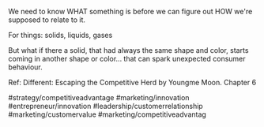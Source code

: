 We need to know WHAT something is before we can figure out HOW we're supposed to relate to it. 

For things: solids, liquids, gases

But what if there a solid, that had always the same shape and color, starts coming in another shape or color... that can spark unexpected consumer behaviour.

Ref: Different: Escaping the Competitive Herd by Youngme Moon. Chapter 6

#strategy/competitiveadvantage #marketing/innovation #entrepreneur/innovation #leadership/customerrelationship #marketing/customervalue #marketing/competitiveadvantag 